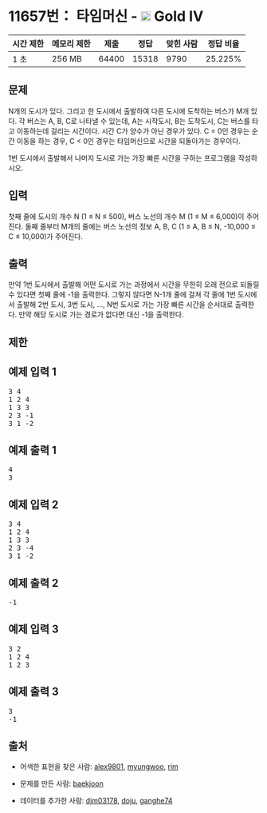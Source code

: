 # 11657번： 타임머신 - <img src="https://static.solved.ac/tier_small/12.svg" style="height:20px" /> Gold IV



| 시간 제한 | 메모리 제한 | 제출 | 정답 | 맞힌 사람 | 정답 비율 |
| --- | --- | --- | --- | --- | --- |
| 1 초 | 256 MB | 64400 | 15318 | 9790 | 25.225% |
## 문제

N개의 도시가 있다. 그리고 한 도시에서 출발하여 다른 도시에 도착하는 버스가 M개 있다. 각 버스는 A, B, C로 나타낼 수 있는데, A는 시작도시, B는 도착도시, C는 버스를 타고 이동하는데 걸리는 시간이다. 시간 C가 양수가 아닌 경우가 있다. C = 0인 경우는 순간 이동을 하는 경우, C < 0인 경우는 타임머신으로 시간을 되돌아가는 경우이다.

1번 도시에서 출발해서 나머지 도시로 가는 가장 빠른 시간을 구하는 프로그램을 작성하시오.

## 입력

첫째 줄에 도시의 개수 N (1 ≤ N ≤ 500), 버스 노선의 개수 M (1 ≤ M ≤ 6,000)이 주어진다. 둘째 줄부터 M개의 줄에는 버스 노선의 정보 A, B, C (1 ≤ A, B ≤ N, -10,000 ≤ C ≤ 10,000)가 주어진다. 

## 출력

만약 1번 도시에서 출발해 어떤 도시로 가는 과정에서 시간을 무한히 오래 전으로 되돌릴 수 있다면 첫째 줄에 -1을 출력한다. 그렇지 않다면 N-1개 줄에 걸쳐 각 줄에 1번 도시에서 출발해 2번 도시, 3번 도시, ..., N번 도시로 가는 가장 빠른 시간을 순서대로 출력한다. 만약 해당 도시로 가는 경로가 없다면 대신 -1을 출력한다.

## 제한

## 예제 입력 1

<pre>3 4
1 2 4
1 3 3
2 3 -1
3 1 -2
</pre>
## 예제 출력 1

<pre>4
3
</pre>
## 예제 입력 2

<pre>3 4
1 2 4
1 3 3
2 3 -4
3 1 -2
</pre>
## 예제 출력 2

<pre>-1
</pre>
## 예제 입력 3

<pre>3 2
1 2 4
1 2 3
</pre>
## 예제 출력 3

<pre>3
-1
</pre>
## 출처

- 어색한 표현을 찾은 사람: [alex9801](/user/alex9801), [myungwoo](/user/myungwoo), [rim](/user/rim)

- 문제를 만든 사람: [baekjoon](/user/baekjoon)

- 데이터를 추가한 사람: [djm03178](/user/djm03178), [doju](/user/doju), [ganghe74](/user/ganghe74)